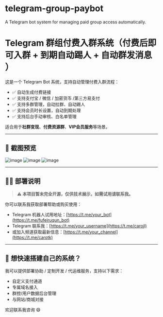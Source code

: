 # telegram-group-paybot
A Telegram bot system for managing paid group access automatically.
# Telegram 群组付费入群系统（付费后即可入群 + 到期自动踢人 + 自动群发消息 ）

这是一个 Telegram Bot 系统，支持自动管理付费入群流程：

- ✅ 自动生成付费链接
- ✅ 支持支付宝 / 微信 / 加密货币 /第三方易支付
- ✅ 支持多群管理，自动拉群、自动踢人
- ✅ 支持会员时长设置，自动到期处理
- ✅ 支持后台手动审核、白名单管理

适合用于**社群变现**、**付费资源群**、**VIP会员服务**等场景。

---

## 📸 截图预览


![image](https://github.com/user-attachments/assets/ac3d1efc-12fd-41c1-b99a-5149e7d8dd8a)
![image](https://github.com/user-attachments/assets/47c3ba53-eea2-48ec-9b95-4d2b4716973e)
![image](https://github.com/user-attachments/assets/2de0ce8a-ce37-4bd1-910c-759ef8ddc27c)

---

## 🧑‍💻 部署说明

> **⚠️ 本项目暂未完全开源，仅供技术展示，如需试用请联系我。**

你可以联系我获取部署帮助或购买使用：

- Telegram 机器人试用地址：[https://t.me/your_bot](https://t.me/fufeiruqun_bot)
- Telegram 联系我：[https://t.me/your_username](https://t.me/carojl)
- 或加入频道获取最新信息：[https://t.me/your_channel](https://t.me/carotk)

---

## 🚀 想快速搭建自己的系统？

我可以提供部署协助 / 定制开发 / 代运维服务，支持以下需求：

- 自定义支付通道
- 专属域名接入
- 群控/用户数据后台管理
- 与网站/商城对接

欢迎联系我咨询 😄

